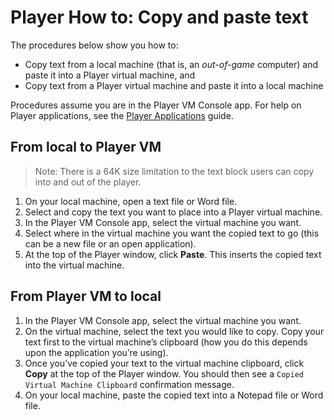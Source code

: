 # Player How to: Copy and paste text

The procedures below show you how to:

- Copy text from a local machine (that is, an _out-of-game_ computer) and paste it into a Player virtual machine, and
- Copy text from a Player virtual machine and paste it into a local machine

Procedures assume you are in the Player VM Console app. For help on Player applications, see the [Player Applications](https://github.com/cmu-sei/crucible/wiki/Player-Applications) guide.

## From local to Player VM 

> Note: There is a 64K size limitation to the text block users can copy into and out of the player.

1. On your local machine, open a text file or Word file.
2. Select and copy the text you want to place into a Player virtual machine.
3. In the Player VM Console app, select the virtual machine you want.
4. Select where in the virtual machine you want the copied text to go (this can be a new file or an open application).
5. At the top of the Player window, click __Paste__. This inserts the copied text into the virtual machine.

## From Player VM to local

1. In the Player VM Console app, select the virtual machine you want.
2. On the virtual machine, select the text you would like to copy. Copy your text first to the virtual machine’s clipboard (how you do this depends upon the application you’re using).
3. Once you’ve copied your text to the virtual machine clipboard, click __Copy__ at the top of the Player window. You should then see a `Copied Virtual Machine Clipboard` confirmation message.
4. On your local machine, paste the copied text into a Notepad file or Word file.
